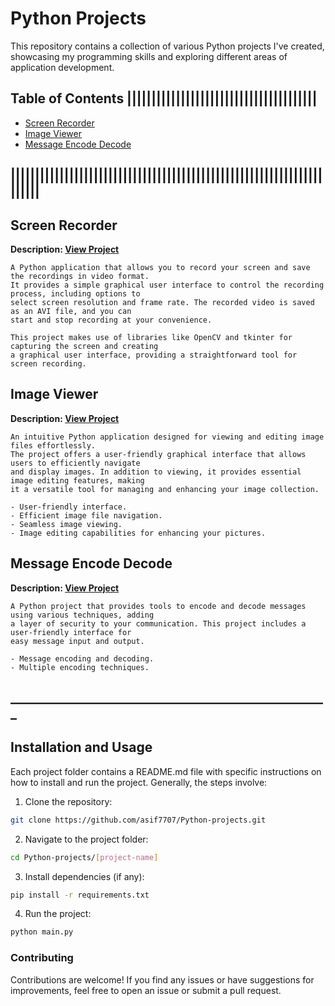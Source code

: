 # Python Projects

This repository contains a collection of various Python projects I've created, showcasing my programming skills and exploring different areas of application development.


## Table of Contents |||||||||||||||||||||||||||||||||||||||

- [Screen Recorder](https://github.com/asif7707/Python-projects/tree/main/Screen%20Recorder)
- [Image Viewer](https://github.com/asif7707/Python-projects/tree/main/Image%20Viewer)
- [Message Encode Decode](https://github.com/asif7707/Python-projects/tree/main/Message%20Encode%20Decode)
## ||||||||||||||||||||||||||||||||||||||||||||||||||||||||||||||||||||||


## Screen Recorder
**Description: [View Project](https://github.com/asif7707/Python-projects/tree/main/Screen%20Recorder)**

    A Python application that allows you to record your screen and save the recordings in video format. 
    It provides a simple graphical user interface to control the recording process, including options to 
    select screen resolution and frame rate. The recorded video is saved as an AVI file, and you can 
    start and stop recording at your convenience.

    This project makes use of libraries like OpenCV and tkinter for capturing the screen and creating 
    a graphical user interface, providing a straightforward tool for screen recording.


## Image Viewer
**Description: [View Project](https://github.com/asif7707/Python-projects/tree/main/Image%20Viewer)**

    An intuitive Python application designed for viewing and editing image files effortlessly. 
    The project offers a user-friendly graphical interface that allows users to efficiently navigate 
    and display images. In addition to viewing, it provides essential image editing features, making 
    it a versatile tool for managing and enhancing your image collection.
        
    - User-friendly interface.
    - Efficient image file navigation.
    - Seamless image viewing.
    - Image editing capabilities for enhancing your pictures.
    


## Message Encode Decode
**Description: [View Project](https://github.com/asif7707/Python-projects/tree/main/Message%20Encode%20Decode)**

    A Python project that provides tools to encode and decode messages using various techniques, adding 
    a layer of security to your communication. This project includes a user-friendly interface for 
    easy message input and output.
    
    - Message encoding and decoding.
    - Multiple encoding techniques.

## ___________________________________________________
## Installation and Usage
Each project folder contains a README.md file with specific instructions on how to install and run the project. Generally, the steps involve:

1. Clone the repository:
```bash
git clone https://github.com/asif7707/Python-projects.git
```
2. Navigate to the project folder:
```bash
cd Python-projects/[project-name]
```
3. Install dependencies (if any):
```bash
pip install -r requirements.txt
```
4. Run the project:
```bash
python main.py
```

### Contributing
Contributions are welcome! If you find any issues or have suggestions for improvements, feel free to open an issue or submit a pull request.

